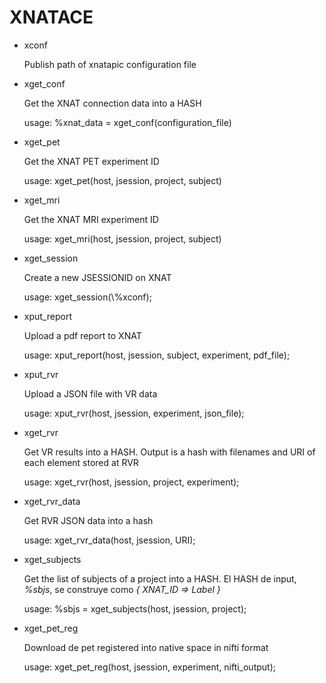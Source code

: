 # XNATACE

- xconf

    Publish path of xnatapic configuration file

- xget\_conf

    Get the XNAT connection data into a HASH

    usage: 
    	%xnat\_data = xget\_conf(configuration\_file)

- xget\_pet

    Get the XNAT PET experiment ID

    usage: 
    	xget\_pet(host, jsession, project, subject)

- xget\_mri

    Get the XNAT MRI experiment ID

    usage: 
    	xget\_mri(host, jsession, project, subject)

- xget\_session 

    Create a new JSESSIONID on XNAT

    usage: 
    	xget\_session(\\%xconf);

- xput\_report

    Upload a pdf report to XNAT

    usage: 
    	xput\_report(host, jsession, subject, experiment, pdf\_file);

- xput\_rvr

    Upload a JSON file with VR data

    usage: 
    	xput\_rvr(host, jsession, experiment, json\_file);

- xget\_rvr

    Get VR results into a HASH. Output is a hash with filenames and URI of each element stored at RVR

    usage: 
    	xget\_rvr(host, jsession, project, experiment);

- xget\_rvr\_data

    Get RVR JSON data into a hash

    usage: 
    	xget\_rvr\_data(host, jsession, URI);

- xget\_subjects

    Get the list of subjects of a project into a HASH. 
    El HASH de input, _%sbjs_, se construye como _{ XNAT\_ID => Label }_

    usage: 
    	%sbjs = xget\_subjects(host, jsession, project);

- xget\_pet\_reg

    Download de pet registered into native space in nifti format

    usage: 
    	xget\_pet\_reg(host, jsession, experiment, nifti\_output);
